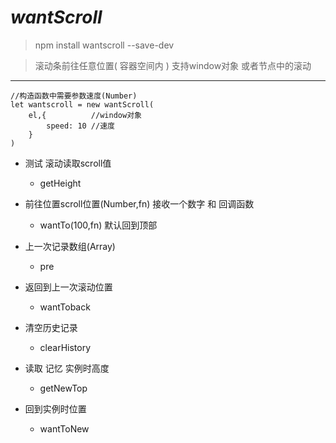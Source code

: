 # *wantScroll*

> npm install wantscroll --save-dev

>滚动条前往任意位置( 容器空间内 )
>支持window对象 或者节点中的滚动

---

```
//构造函数中需要参数速度(Number)
let wantscroll = new wantScroll(
    el,{          //window对象
        speed: 10 //速度
    }
)
```

+ 测试 滚动读取scroll值
  - getHeight

+ 前往位置scroll位置(Number,fn) 接收一个数字 和 回调函数
  - wantTo(100,fn)    默认回到顶部

+ 上一次记录数组(Array)
  - pre

+ 返回到上一次滚动位置
  - wantToback

+ 清空历史记录
  - clearHistory

+ 读取 记忆 实例时高度
  - getNewTop

+ 回到实例时位置
  - wantToNew



